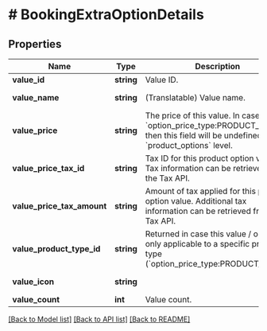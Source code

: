 # # BookingExtraOptionDetails

## Properties

Name | Type | Description | Notes
------------ | ------------- | ------------- | -------------
**value_id** | **string** | Value ID. |
**value_name** | **string** | (Translatable) Value name. | [optional] [readonly]
**value_price** | **string** | The price of this value. In case &#x60;option_price_type:PRODUCT_TYPE&#x60; then this field will be undefined on &#x60;product_options&#x60; level. | [optional] [readonly]
**value_price_tax_id** | **string** | Tax ID for this product option value. Tax information can be retrieved from the Tax API. | [optional] [readonly]
**value_price_tax_amount** | **string** | Amount of tax applied for this product option value. Additional tax information can be retrieved from the Tax API. | [optional] [readonly]
**value_product_type_id** | **string** | Returned in case this value / option is only applicable to a specific product type (&#x60;option_price_type:PRODUCT_TYPE&#x60;). | [optional] [readonly]
**value_icon** | **string** |  | [optional] [readonly]
**value_count** | **int** | Value count. |

[[Back to Model list]](../../README.md#models) [[Back to API list]](../../README.md#endpoints) [[Back to README]](../../README.md)
